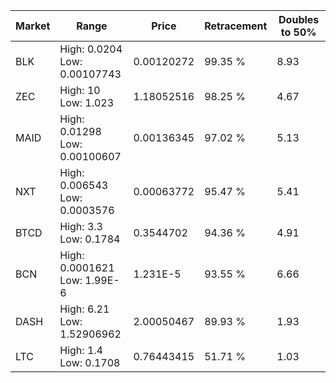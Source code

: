 | Market | Range | Price| Retracement | Doubles to 50% |
| --- | --- | --- | --- | --- |
| BLK | High: 0.0204<br />Low: 0.00107743 | 0.00120272 | 99.35 % | 8.93 |
| ZEC | High: 10<br />Low: 1.023 | 1.18052516 | 98.25 % | 4.67 |
| MAID | High: 0.01298<br />Low: 0.00100607 | 0.00136345 | 97.02 % | 5.13 |
| NXT | High: 0.006543<br />Low: 0.0003576 | 0.00063772 | 95.47 % | 5.41 |
| BTCD | High: 3.3<br />Low: 0.1784 | 0.3544702 | 94.36 % | 4.91 |
| BCN | High: 0.0001621<br />Low: 1.99E-6 | 1.231E-5 | 93.55 % | 6.66 |
| DASH | High: 6.21<br />Low: 1.52906962 | 2.00050467 | 89.93 % | 1.93 |
| LTC | High: 1.4<br />Low: 0.1708 | 0.76443415 | 51.71 % | 1.03 |
